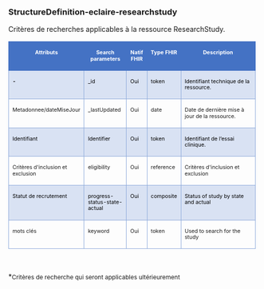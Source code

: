 <!-- # Critères de recherche --> 



### StructureDefinition-eclaire-researchstudy

Critères de recherches applicables à la ressource ResearchStudy.

<table class=MsoTable15Grid4Accent5 border=1 cellspacing=0 cellpadding=0
 width="98%" style='width:98.42%;border-collapse:collapse;border:none;
 mso-border-alt:solid #8EAADB .5pt;mso-yfti-tbllook:1056;mso-padding-alt:0cm 5.4pt 0cm 5.4pt'>
 <tr style='mso-yfti-irow:-1;mso-yfti-firstrow:yes;mso-yfti-lastfirstrow:yes'>
  <td width="17%" valign=top style='width:17.9%;border:solid #4472C4 1.0pt;
  border-right:none;mso-border-top-alt:solid #4472C4 .5pt;mso-border-left-alt:
  solid #4472C4 .5pt;mso-border-bottom-alt:solid #4472C4 .5pt;background:#4472C4;
  padding:0cm 5.4pt 0cm 5.4pt'>
  <p class=MsoNormal align=center style='text-align:center;mso-yfti-cnfc:1'><b><span
  style='font-size:8.0pt;line-height:115%;color:white'>Attributs<o:p></o:p></span></b></p>
  </td>
  <td width="17%" valign=top style='width:17.94%;border-top:solid #4472C4 1.0pt;
  border-left:none;border-bottom:solid #4472C4 1.0pt;border-right:none;
  mso-border-top-alt:solid #4472C4 .5pt;mso-border-bottom-alt:solid #4472C4 .5pt;
  background:#4472C4;padding:0cm 5.4pt 0cm 5.4pt'>
  <p class=MsoNormal align=center style='text-align:center;mso-yfti-cnfc:1'><span
  class=SpellE><b><span style='font-size:8.0pt;line-height:115%;color:white'>Search</span></b></span><b><span
  style='font-size:8.0pt;line-height:115%;color:white'> <span class=SpellE>parameters</span>
  <o:p></o:p></span></b></p>
  </td>
  <td width="8%" valign=top style='width:8.66%;border-top:solid #4472C4 1.0pt;
  border-left:none;border-bottom:solid #4472C4 1.0pt;border-right:none;
  mso-border-top-alt:solid #4472C4 .5pt;mso-border-bottom-alt:solid #4472C4 .5pt;
  background:#4472C4;padding:0cm 5.4pt 0cm 5.4pt'>
  <p class=MsoNormal align=center style='text-align:center;mso-yfti-cnfc:1'><b><span
  style='font-size:8.0pt;line-height:115%;color:white'>Natif FHIR<o:p></o:p></span></b></p>
  </td>
  <td width="9%" valign=top style='width:9.24%;border-top:solid #4472C4 1.0pt;
  border-left:none;border-bottom:solid #4472C4 1.0pt;border-right:none;
  mso-border-top-alt:solid #4472C4 .5pt;mso-border-bottom-alt:solid #4472C4 .5pt;
  background:#4472C4;padding:0cm 5.4pt 0cm 5.4pt'>
  <p class=MsoNormal align=center style='text-align:center;mso-yfti-cnfc:1'><b><span
  style='font-size:8.0pt;line-height:115%;color:white'>Type FHIR<o:p></o:p></span></b></p>
  </td>
  <td width="46%" valign=top style='width:46.24%;border:solid #4472C4 1.0pt;
  border-left:none;mso-border-top-alt:solid #4472C4 .5pt;mso-border-bottom-alt:
  solid #4472C4 .5pt;mso-border-right-alt:solid #4472C4 .5pt;background:#4472C4;
  padding:0cm 5.4pt 0cm 5.4pt'>
  <p class=MsoNormal align=center style='text-align:center;mso-yfti-cnfc:1'><b><span
  style='font-size:8.0pt;line-height:115%;color:white'>Description<o:p></o:p></span></b></p>
  </td>
 </tr>
 <tr style='mso-yfti-irow:0'>
  <td width="17%" valign=top style='width:17.9%;border:solid #8EAADB 1.0pt;
  border-top:none;mso-border-top-alt:solid #8EAADB .5pt;mso-border-alt:solid #8EAADB .5pt;
  background:#D9E2F3;padding:0cm 5.4pt 0cm 5.4pt'>
  <p class=MsoNormal align=left style='text-align:left;mso-yfti-cnfc:64'><b><span
  style='font-size:8.0pt;line-height:115%;color:black;mso-color-alt:windowtext'>-
  </span></b><span style='font-size:8.0pt;line-height:115%'><o:p></o:p></span></p>
  </td>
  <td width="17%" valign=top style='width:17.94%;border-top:none;border-left:
  none;border-bottom:solid #8EAADB 1.0pt;border-right:solid #8EAADB 1.0pt;
  mso-border-top-alt:solid #8EAADB .5pt;mso-border-left-alt:solid #8EAADB .5pt;
  mso-border-alt:solid #8EAADB .5pt;background:#D9E2F3;padding:0cm 5.4pt 0cm 5.4pt'>
  <p class=MsoNormal align=left style='text-align:left;mso-yfti-cnfc:64'><span
  style='font-size:8.0pt;line-height:115%;color:black;mso-color-alt:windowtext'>_id</span><span
  style='font-size:8.0pt;line-height:115%'><o:p></o:p></span></p>
  </td>
  <td width="8%" valign=top style='width:8.66%;border-top:none;border-left:
  none;border-bottom:solid #8EAADB 1.0pt;border-right:solid #8EAADB 1.0pt;
  mso-border-top-alt:solid #8EAADB .5pt;mso-border-left-alt:solid #8EAADB .5pt;
  mso-border-alt:solid #8EAADB .5pt;background:#D9E2F3;padding:0cm 5.4pt 0cm 5.4pt'>
  <p class=MsoNormal align=left style='text-align:left;mso-yfti-cnfc:64'><span
  style='font-size:8.0pt;line-height:115%;color:black;mso-color-alt:windowtext'>Oui</span><span
  style='font-size:8.0pt;line-height:115%'><o:p></o:p></span></p>
  </td>
  <td width="9%" valign=top style='width:9.24%;border-top:none;border-left:
  none;border-bottom:solid #8EAADB 1.0pt;border-right:solid #8EAADB 1.0pt;
  mso-border-top-alt:solid #8EAADB .5pt;mso-border-left-alt:solid #8EAADB .5pt;
  mso-border-alt:solid #8EAADB .5pt;background:#D9E2F3;padding:0cm 5.4pt 0cm 5.4pt'>
  <p class=MsoNormal align=left style='text-align:left;mso-yfti-cnfc:64'><span
  class=SpellE><span class=GramE><span style='font-size:8.0pt;line-height:115%;
  color:black;mso-color-alt:windowtext'>token</span></span></span><span
  style='font-size:8.0pt;line-height:115%'><o:p></o:p></span></p>
  </td>
  <td width="46%" valign=top style='width:46.24%;border-top:none;border-left:
  none;border-bottom:solid #8EAADB 1.0pt;border-right:solid #8EAADB 1.0pt;
  mso-border-top-alt:solid #8EAADB .5pt;mso-border-left-alt:solid #8EAADB .5pt;
  mso-border-alt:solid #8EAADB .5pt;background:#D9E2F3;padding:0cm 5.4pt 0cm 5.4pt'>
  <p class=MsoNormal align=left style='text-align:left;mso-yfti-cnfc:64'><span
  style='font-size:8.0pt;line-height:115%;color:black;mso-color-alt:windowtext'>Identifiant
  technique de la ressource.</span><span style='font-size:8.0pt;line-height:
  115%'><o:p></o:p></span></p>
  </td>
 </tr>
 <tr style='mso-yfti-irow:1'>
  <td width="17%" valign=top style='width:17.9%;border:solid #8EAADB 1.0pt;
  border-top:none;mso-border-top-alt:solid #8EAADB .5pt;mso-border-alt:solid #8EAADB .5pt;
  padding:0cm 5.4pt 0cm 5.4pt'>
  <p class=MsoNormal align=left style='text-align:left'><span class=SpellE><span
  style='font-size:8.0pt;line-height:115%'>Metadonnee</span></span><span
  style='font-size:8.0pt;line-height:115%'>/<span class=SpellE>dateMiseJour</span><b><o:p></o:p></b></span></p>
  </td>
  <td width="17%" valign=top style='width:17.94%;border-top:none;border-left:
  none;border-bottom:solid #8EAADB 1.0pt;border-right:solid #8EAADB 1.0pt;
  mso-border-top-alt:solid #8EAADB .5pt;mso-border-left-alt:solid #8EAADB .5pt;
  mso-border-alt:solid #8EAADB .5pt;padding:0cm 5.4pt 0cm 5.4pt'>
  <p class=MsoNormal align=left style='text-align:left'><span style='font-size:
  8.0pt;line-height:115%'>_<span class=SpellE>lastUpdated</span><o:p></o:p></span></p>
  </td>
  <td width="8%" valign=top style='width:8.66%;border-top:none;border-left:
  none;border-bottom:solid #8EAADB 1.0pt;border-right:solid #8EAADB 1.0pt;
  mso-border-top-alt:solid #8EAADB .5pt;mso-border-left-alt:solid #8EAADB .5pt;
  mso-border-alt:solid #8EAADB .5pt;padding:0cm 5.4pt 0cm 5.4pt'>
  <p class=MsoNormal align=left style='text-align:left'><span style='font-size:
  8.0pt;line-height:115%'>Oui<o:p></o:p></span></p>
  </td>
  <td width="9%" valign=top style='width:9.24%;border-top:none;border-left:
  none;border-bottom:solid #8EAADB 1.0pt;border-right:solid #8EAADB 1.0pt;
  mso-border-top-alt:solid #8EAADB .5pt;mso-border-left-alt:solid #8EAADB .5pt;
  mso-border-alt:solid #8EAADB .5pt;padding:0cm 5.4pt 0cm 5.4pt'>
  <p class=MsoNormal align=left style='text-align:left'><span style='font-size:
  8.0pt;line-height:115%'>date <o:p></o:p></span></p>
  </td>
  <td width="46%" valign=top style='width:46.24%;border-top:none;border-left:
  none;border-bottom:solid #8EAADB 1.0pt;border-right:solid #8EAADB 1.0pt;
  mso-border-top-alt:solid #8EAADB .5pt;mso-border-left-alt:solid #8EAADB .5pt;
  mso-border-alt:solid #8EAADB .5pt;padding:0cm 5.4pt 0cm 5.4pt'>
  <p class=MsoNormal align=left style='text-align:left'><span style='font-size:
  8.0pt;line-height:115%'>Date de dernière mise à jour de la ressource.<o:p></o:p></span></p>
  </td>
 </tr>
 <tr style='mso-yfti-irow:2'>
  <td width="17%" valign=top style='width:17.9%;border:solid #8EAADB 1.0pt;
  border-top:none;mso-border-top-alt:solid #8EAADB .5pt;mso-border-alt:solid #8EAADB .5pt;
  background:#D9E2F3;padding:0cm 5.4pt 0cm 5.4pt'>
  <p class=MsoNormal align=left style='text-align:left;mso-yfti-cnfc:64'><span
  style='font-size:8.0pt;line-height:115%;color:black;mso-color-alt:windowtext'>Identifiant</span><b><span
  style='font-size:8.0pt;line-height:115%'><o:p></o:p></span></b></p>
  </td>
  <td width="17%" valign=top style='width:17.94%;border-top:none;border-left:
  none;border-bottom:solid #8EAADB 1.0pt;border-right:solid #8EAADB 1.0pt;
  mso-border-top-alt:solid #8EAADB .5pt;mso-border-left-alt:solid #8EAADB .5pt;
  mso-border-alt:solid #8EAADB .5pt;background:#D9E2F3;padding:0cm 5.4pt 0cm 5.4pt'>
  <p class=MsoNormal align=left style='text-align:left;mso-yfti-cnfc:64'><span
  style='font-size:8.0pt;line-height:115%;color:black;mso-color-alt:windowtext'>Identifier</span><span
  style='font-size:8.0pt;line-height:115%'><o:p></o:p></span></p>
  </td>
  <td width="8%" valign=top style='width:8.66%;border-top:none;border-left:
  none;border-bottom:solid #8EAADB 1.0pt;border-right:solid #8EAADB 1.0pt;
  mso-border-top-alt:solid #8EAADB .5pt;mso-border-left-alt:solid #8EAADB .5pt;
  mso-border-alt:solid #8EAADB .5pt;background:#D9E2F3;padding:0cm 5.4pt 0cm 5.4pt'>
  <p class=MsoNormal align=left style='text-align:left;mso-yfti-cnfc:64'><span
  style='font-size:8.0pt;line-height:115%;color:black;mso-color-alt:windowtext'>Oui</span><span
  style='font-size:8.0pt;line-height:115%'><o:p></o:p></span></p>
  </td>
  <td width="9%" valign=top style='width:9.24%;border-top:none;border-left:
  none;border-bottom:solid #8EAADB 1.0pt;border-right:solid #8EAADB 1.0pt;
  mso-border-top-alt:solid #8EAADB .5pt;mso-border-left-alt:solid #8EAADB .5pt;
  mso-border-alt:solid #8EAADB .5pt;background:#D9E2F3;padding:0cm 5.4pt 0cm 5.4pt'>
  <p class=MsoNormal align=left style='text-align:left;mso-yfti-cnfc:64'><span
  class=SpellE><span class=GramE><span style='font-size:8.0pt;line-height:115%;
  color:black;mso-color-alt:windowtext'>token</span></span></span><span
  style='font-size:8.0pt;line-height:115%'><o:p></o:p></span></p>
  </td>
  <td width="46%" valign=top style='width:46.24%;border-top:none;border-left:
  none;border-bottom:solid #8EAADB 1.0pt;border-right:solid #8EAADB 1.0pt;
  mso-border-top-alt:solid #8EAADB .5pt;mso-border-left-alt:solid #8EAADB .5pt;
  mso-border-alt:solid #8EAADB .5pt;background:#D9E2F3;padding:0cm 5.4pt 0cm 5.4pt'>
  <p class=MsoNormal align=left style='text-align:left;mso-yfti-cnfc:64'><span
  style='font-size:8.0pt;line-height:115%;color:black;mso-color-alt:windowtext'>Identifiant
  de l’essai clinique.</span><span style='font-size:8.0pt;line-height:115%'><o:p></o:p></span></p>
  </td>
 </tr>
 <tr style='mso-yfti-irow:3'>
  <td width="17%" valign=top style='width:17.9%;border:solid #8EAADB 1.0pt;
  border-top:none;mso-border-top-alt:solid #8EAADB .5pt;mso-border-alt:solid #8EAADB .5pt;
  padding:0cm 5.4pt 0cm 5.4pt'>
  <p class=MsoNormal align=left style='text-align:left'><span style='font-size:
  8.0pt;line-height:115%'>Critères d'inclusion et exclusion<o:p></o:p></span></p>
  </td>
  <td width="17%" valign=top style='width:17.94%;border-top:none;border-left:
  none;border-bottom:solid #8EAADB 1.0pt;border-right:solid #8EAADB 1.0pt;
  mso-border-top-alt:solid #8EAADB .5pt;mso-border-left-alt:solid #8EAADB .5pt;
  mso-border-alt:solid #8EAADB .5pt;padding:0cm 5.4pt 0cm 5.4pt'>
  <p class=MsoNormal align=left style='text-align:left'><span class=GramE><span
  style='font-size:8.0pt;line-height:115%'>eligibility</span></span><span
  style='font-size:8.0pt;line-height:115%'><o:p></o:p></span></p>
  </td>
  <td width="8%" valign=top style='width:8.66%;border-top:none;border-left:
  none;border-bottom:solid #8EAADB 1.0pt;border-right:solid #8EAADB 1.0pt;
  mso-border-top-alt:solid #8EAADB .5pt;mso-border-left-alt:solid #8EAADB .5pt;
  mso-border-alt:solid #8EAADB .5pt;padding:0cm 5.4pt 0cm 5.4pt'>
  <p class=MsoNormal align=left style='text-align:left'><span style='font-size:
  8.0pt;line-height:115%'>Oui<o:p></o:p></span></p>
  </td>
  <td width="9%" valign=top style='width:9.24%;border-top:none;border-left:
  none;border-bottom:solid #8EAADB 1.0pt;border-right:solid #8EAADB 1.0pt;
  mso-border-top-alt:solid #8EAADB .5pt;mso-border-left-alt:solid #8EAADB .5pt;
  mso-border-alt:solid #8EAADB .5pt;padding:0cm 5.4pt 0cm 5.4pt'>
  <p class=MsoNormal align=left style='text-align:left'><span style='font-size:
  8.0pt;line-height:115%'>reference<o:p></o:p></span></p>
  </td>
  <td width="46%" valign=top style='width:46.24%;border-top:none;border-left:
  none;border-bottom:solid #8EAADB 1.0pt;border-right:solid #8EAADB 1.0pt;
  mso-border-top-alt:solid #8EAADB .5pt;mso-border-left-alt:solid #8EAADB .5pt;
  mso-border-alt:solid #8EAADB .5pt;padding:0cm 5.4pt 0cm 5.4pt'>
  <p class=MsoNormal align=left style='text-align:left'><span style='font-size:
  8.0pt;line-height:115%'>Critères d'inclusion et exclusion<o:p></o:p></span></p>
  </td>
 </tr>
 <tr style='mso-yfti-irow:4'>
  <td width="17%" valign=top style='width:17.9%;border:solid #8EAADB 1.0pt;
  border-top:none;mso-border-top-alt:solid #8EAADB .5pt;mso-border-alt:solid #8EAADB .5pt;
  background:#D9E2F3;padding:0cm 5.4pt 0cm 5.4pt'>
  <p class=MsoNormal align=left style='text-align:left;mso-yfti-cnfc:64'><span
  style='font-size:8.0pt;line-height:115%;color:black;mso-color-alt:windowtext'>Statut de recrutement</span><span style='font-size:8.0pt;line-height:115%'><o:p></o:p></span></p>
  </td>
  <td width="17%" valign=top style='width:17.94%;border-top:none;border-left:
  none;border-bottom:solid #8EAADB 1.0pt;border-right:solid #8EAADB 1.0pt;
  mso-border-top-alt:solid #8EAADB .5pt;mso-border-left-alt:solid #8EAADB .5pt;
  mso-border-alt:solid #8EAADB .5pt;background:#D9E2F3;padding:0cm 5.4pt 0cm 5.4pt'>
  <p class=MsoNormal align=left style='text-align:left;mso-yfti-cnfc:64'><span
  class=GramE><span style='font-size:8.0pt;line-height:115%;color:black;
  mso-color-alt:windowtext'>progress-status-state-actual</span></span><span
  style='font-size:8.0pt;line-height:115%'><o:p></o:p></span></p>
  </td>
  <td width="8%" valign=top style='width:8.66%;border-top:none;border-left:
  none;border-bottom:solid #8EAADB 1.0pt;border-right:solid #8EAADB 1.0pt;
  mso-border-top-alt:solid #8EAADB .5pt;mso-border-left-alt:solid #8EAADB .5pt;
  mso-border-alt:solid #8EAADB .5pt;background:#D9E2F3;padding:0cm 5.4pt 0cm 5.4pt'>
  <p class=MsoNormal align=left style='text-align:left;mso-yfti-cnfc:64'><span
  style='font-size:8.0pt;line-height:115%;color:black;mso-color-alt:windowtext'>Oui</span><span
  style='font-size:8.0pt;line-height:115%'><o:p></o:p></span></p>
  </td>
  <td width="9%" valign=top style='width:9.24%;border-top:none;border-left:
  none;border-bottom:solid #8EAADB 1.0pt;border-right:solid #8EAADB 1.0pt;
  mso-border-top-alt:solid #8EAADB .5pt;mso-border-left-alt:solid #8EAADB .5pt;
  mso-border-alt:solid #8EAADB .5pt;background:#D9E2F3;padding:0cm 5.4pt 0cm 5.4pt'>
  <p class=MsoNormal align=left style='text-align:left;mso-yfti-cnfc:64'><span
  class=SpellE><span class=GramE><span style='font-size:8.0pt;line-height:115%;
  color:black;mso-color-alt:windowtext'>composite</span></span></span><span
  style='font-size:8.0pt;line-height:115%'><o:p></o:p></span></p>
  </td>
  <td width="46%" valign=top style='width:46.24%;border-top:none;border-left:
  none;border-bottom:solid #8EAADB 1.0pt;border-right:solid #8EAADB 1.0pt;
  mso-border-top-alt:solid #8EAADB .5pt;mso-border-left-alt:solid #8EAADB .5pt;
  mso-border-alt:solid #8EAADB .5pt;background:#D9E2F3;padding:0cm 5.4pt 0cm 5.4pt'>
  <p class=MsoNormal align=left style='text-align:left;mso-yfti-cnfc:64'><span
  style='font-size:8.0pt;line-height:115%;color:black;mso-color-alt:windowtext'>Status of study by state and actual</span><span style='font-size:8.0pt;
  line-height:115%'><o:p></o:p></span></p>
  </td>
 </tr>
 <tr style='mso-yfti-irow:5;mso-yfti-lastrow:yes'>
  <td width="17%" valign=top style='width:17.9%;border:solid #8EAADB 1.0pt;
  border-top:none;mso-border-top-alt:solid #8EAADB .5pt;mso-border-alt:solid #8EAADB .5pt;
  padding:0cm 5.4pt 0cm 5.4pt'>
  <p class=MsoNormal align=left style='text-align:left'><span style='font-size:
  8.0pt;line-height:115%'>mots clés<o:p></o:p></span></p>
  </td>
  <td width="17%" valign=top style='width:17.94%;border-top:none;border-left:
  none;border-bottom:solid #8EAADB 1.0pt;border-right:solid #8EAADB 1.0pt;
  mso-border-top-alt:solid #8EAADB .5pt;mso-border-left-alt:solid #8EAADB .5pt;
  mso-border-alt:solid #8EAADB .5pt;padding:0cm 5.4pt 0cm 5.4pt'>
  <p class=MsoNormal align=left style='text-align:left'><span class=SpellE><span
  class=GramE><span style='font-size:8.0pt;line-height:115%'>keyword</span></span></span><span
  style='font-size:8.0pt;line-height:115%'><o:p></o:p></span></p>
  </td>
  <td width="8%" valign=top style='width:8.66%;border-top:none;border-left:
  none;border-bottom:solid #8EAADB 1.0pt;border-right:solid #8EAADB 1.0pt;
  mso-border-top-alt:solid #8EAADB .5pt;mso-border-left-alt:solid #8EAADB .5pt;
  mso-border-alt:solid #8EAADB .5pt;padding:0cm 5.4pt 0cm 5.4pt'>
  <p class=MsoNormal align=left style='text-align:left'><span style='font-size:
  8.0pt;line-height:115%'>Oui<o:p></o:p></span></p>
  </td>
  <td width="9%" valign=top style='width:9.24%;border-top:none;border-left:
  none;border-bottom:solid #8EAADB 1.0pt;border-right:solid #8EAADB 1.0pt;
  mso-border-top-alt:solid #8EAADB .5pt;mso-border-left-alt:solid #8EAADB .5pt;
  mso-border-alt:solid #8EAADB .5pt;padding:0cm 5.4pt 0cm 5.4pt'>
  <p class=MsoNormal align=left style='text-align:left'><span style='font-size:
  8.0pt;line-height:115%'>token<o:p></o:p></span></p>
  </td>
  <td width="46%" valign=top style='width:46.24%;border-top:none;border-left:
  none;border-bottom:solid #8EAADB 1.0pt;border-right:solid #8EAADB 1.0pt;
  mso-border-top-alt:solid #8EAADB .5pt;mso-border-left-alt:solid #8EAADB .5pt;
  mso-border-alt:solid #8EAADB .5pt;padding:0cm 5.4pt 0cm 5.4pt'>
  <p class=MsoNormal align=left style='text-align:left'><span style='font-size:
  8.0pt;line-height:115%'>Used to search for the study<o:p></o:p></span></p>
  </td>
 </tr>
</table>

<p class=MsoNormal><o:p>&nbsp;</o:p></p>

<p class=MsoNormal align=left style='text-align:left'>*<span style='font-size:
9.0pt;mso-bidi-font-size:10.0pt;line-height:115%'>Critères de recherche qui
seront applicables ultérieurement<o:p></o:p></span></p>
